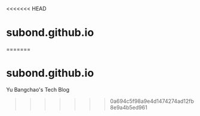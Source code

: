 <<<<<<< HEAD
# subond.github.io
=======
# subond.github.io
Yu Bangchao's Tech Blog
>>>>>>> 0a694c5f98a9e4d1474274ad12fb8e9a4b5ed961
